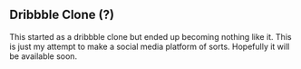 ## Dribbble Clone (?)
This started as a dribbble clone but ended up becoming nothing like it. This is just my attempt to make a social media platform of sorts. Hopefully it will be available soon.
